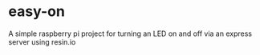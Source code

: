 # easy-on
A simple raspberry pi project for turning an LED on and off via an express server using resin.io
